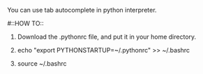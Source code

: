 You can use tab autocomplete in python interpreter.

#::HOW TO::

1. Download the .pythonrc file, and put it in your home directory.

2. echo "export PYTHONSTARTUP=~/.pythonrc" >> ~/.bashrc

3. source ~/.bashrc

